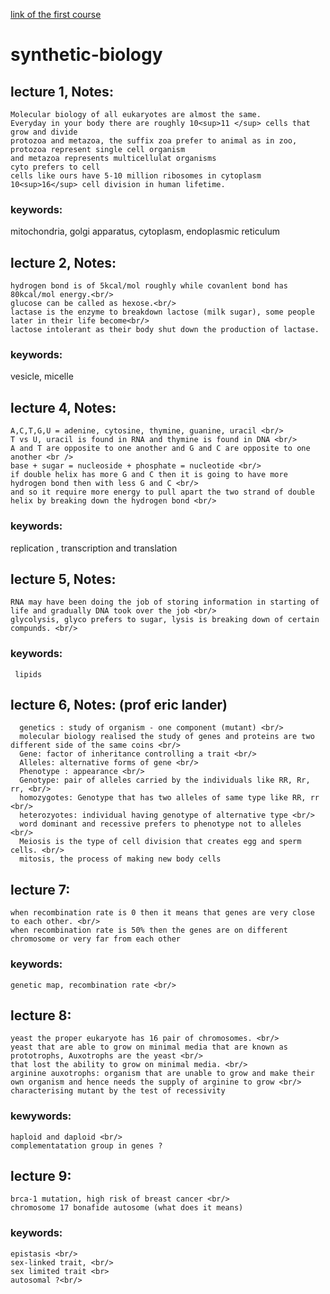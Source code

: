 [link of the first course](https://www.youtube.com/watch?time_continue=5&v=t5Y89b-3Zvc)

# synthetic-biology
## lecture 1, Notes:
    Molecular biology of all eukaryotes are almost the same.
    Everyday in your body there are roughly 10<sup>11 </sup> cells that grow and divide
    protozoa and metazoa, the suffix zoa prefer to animal as in zoo, protozoa represent single cell organism 
    and metazoa represents multicellulat organisms 
    cyto prefers to cell 
    cells like ours have 5-10 million ribosomes in cytoplasm 
    10<sup>16</sup> cell division in human lifetime. 

### keywords: 
mitochondria, golgi apparatus, cytoplasm, endoplasmic reticulum

## lecture 2, Notes:
    hydrogen bond is of 5kcal/mol roughly while covanlent bond has 80kcal/mol energy.<br/>
    glucose can be called as hexose.<br/>
    lactase is the enzyme to breakdown lactose (milk sugar), some people later in their life become<br/>
    lactose intolerant as their body shut down the production of lactase. 

### keywords: 
vesicle, micelle

## lecture 4, Notes:
    A,C,T,G,U = adenine, cytosine, thymine, guanine, uracil <br/>
    T vs U, uracil is found in RNA and thymine is found in DNA <br/>
    A and T are opposite to one another and G and C are opposite to one another <br />
    base + sugar = nucleoside + phosphate = nucleotide <br/>
    if double helix has more G and C then it is going to have more hydrogen bond then with less G and C <br/>
    and so it require more energy to pull apart the two strand of double helix by breaking down the hydrogen bond <br/>


### keywords:
  replication , transcription and translation
  
## lecture 5, Notes:
    RNA may have been doing the job of storing information in starting of life and gradually DNA took over the job <br/>
    glycolysis, glyco prefers to sugar, lysis is breaking down of certain compunds. <br/>
  

### keywords: 
     lipids
  
## lecture 6, Notes: (prof eric lander)
      genetics : study of organism - one component (mutant) <br/>
      molecular biology realised the study of genes and proteins are two different side of the same coins <br/>
      Gene: factor of inheritance controlling a trait <br/>
      Alleles: alternative forms of gene <br/>
      Phenotype : appearance <br/>
      Genotype: pair of alleles carried by the individuals like RR, Rr, rr, <br/>
      homozygotes: Genotype that has two alleles of same type like RR, rr <br/>
      heterozyotes: individual having genotype of alternative type <br/>
      word dominant and recessive prefers to phenotype not to alleles <br/>
      Meiosis is the type of cell division that creates egg and sperm cells. <br/>
      mitosis, the process of making new body cells
  
## lecture 7:
    when recombination rate is 0 then it means that genes are very close to each other. <br/>
    when recombination rate is 50% then the genes are on different chromosome or very far from each other 
### keywords: 
    genetic map, recombination rate <br/>
  
## lecture 8: 
    yeast the proper eukaryote has 16 pair of chromosomes. <br/>
    yeast that are able to grow on minimal media that are known as prototrophs, Auxotrophs are the yeast <br/>
    that lost the ability to grow on minimal media. <br/>
    arginine auxotrophs: organism that are unable to grow and make their own organism and hence needs the supply of arginine to grow <br/>
    characterising mutant by the test of recessivity
### kewywords: 
    haploid and daploid <br/>
    complementatation group in genes ? 
  
## lecture 9:
    brca-1 mutation, high risk of breast cancer <br/>
    chromosome 17 bonafide autosome (what does it means)

### keywords:
    epistasis <br/>
    sex-linked trait, <br/>
    sex limited trait <br>
    autosomal ?<br/>
  
